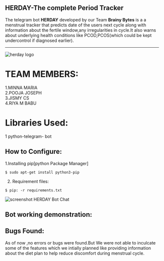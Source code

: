 HERDAY-The complete Period Tracker
---
The telegram bot **HERDAY** developed by our Team **Brainy Bytes** is a a menstrual tracker that predicts date of the users next  cycle along with information about the  fertile window,any irregularities in cycle.It also warns about underlying health conditions like PCOD,PCOS(which could be kept undercontrol if diagnosed earlier).

******

![herday logo](https://user-images.githubusercontent.com/120732691/208279172-2e02a22c-19ab-461a-8d34-f73cd35b0689.jpg)

# TEAM MEMBERS:

1.MINNA MARIA<br/>
2.POOJA JOSEPH<br/>
3.JISMY CS<br/>
4.RIYA M BABU<br/>

# Libraries Used:
1 python-telegram- bot
  
      
      
      
 ## How to Configure:

1.Installing pip[python Package Manager]
```console
$ sudo apt-get install python3-pip
```

2. Requirement files:
```console
$ pip: -r requirements.txt
```
![screenshot HERDAY Bot Chat](https://user-images.githubusercontent.com/120733525/208286644-4fcc0e20-8037-44bb-af47-1156fe731a5e.jpg)


## Bot working demonstration:




## Bugs Found:

As of now ,no errors or bugs were found.But We were not able to inculcate some of the features which we intially planned like providing information about the diet plan to help reduce discomfort during menstrual cycle.



  
      
      
      
